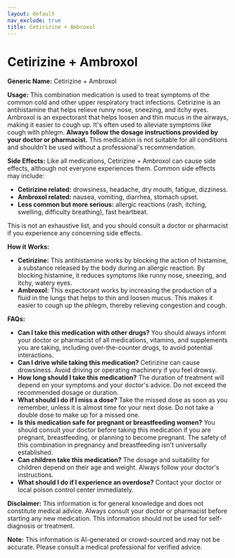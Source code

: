 ```yaml
---
layout: default
nav_exclude: true
title: Cetirizine + Ambroxol
---
```


# Cetirizine + Ambroxol

**Generic Name:** Cetirizine + Ambroxol

**Usage:** This combination medication is used to treat symptoms of the common cold and other upper respiratory tract infections.  Cetirizine is an antihistamine that helps relieve runny nose, sneezing, and itchy eyes. Ambroxol is an expectorant that helps loosen and thin mucus in the airways, making it easier to cough up.  It's often used to alleviate symptoms like cough with phlegm.  **Always follow the dosage instructions provided by your doctor or pharmacist.**  This medication is not suitable for all conditions and shouldn't be used without a professional's recommendation.

**Side Effects:**  Like all medications, Cetirizine + Ambroxol can cause side effects, although not everyone experiences them.  Common side effects may include:

* **Cetirizine related:** drowsiness, headache, dry mouth, fatigue, dizziness.
* **Ambroxol related:** nausea, vomiting, diarrhea, stomach upset.
* **Less common but more serious:** allergic reactions (rash, itching, swelling, difficulty breathing),  fast heartbeat.

This is not an exhaustive list, and you should consult a doctor or pharmacist if you experience any concerning side effects.

**How it Works:**

* **Cetirizine:** This antihistamine works by blocking the action of histamine, a substance released by the body during an allergic reaction.  By blocking histamine, it reduces symptoms like runny nose, sneezing, and itchy, watery eyes.
* **Ambroxol:** This expectorant works by increasing the production of a fluid in the lungs that helps to thin and loosen mucus. This makes it easier to cough up the phlegm, thereby relieving congestion and cough.


**FAQs:**

* **Can I take this medication with other drugs?**  You should always inform your doctor or pharmacist of all medications, vitamins, and supplements you are taking, including over-the-counter drugs, to avoid potential interactions.
* **Can I drive while taking this medication?** Cetirizine can cause drowsiness. Avoid driving or operating machinery if you feel drowsy.
* **How long should I take this medication?**  The duration of treatment will depend on your symptoms and your doctor's advice. Do not exceed the recommended dosage or duration.
* **What should I do if I miss a dose?**  Take the missed dose as soon as you remember, unless it is almost time for your next dose. Do not take a double dose to make up for a missed one.
* **Is this medication safe for pregnant or breastfeeding women?**  You should consult your doctor before taking this medication if you are pregnant, breastfeeding, or planning to become pregnant.  The safety of this combination in pregnancy and breastfeeding isn't universally established.
* **Can children take this medication?** The dosage and suitability for children depend on their age and weight.  Always follow your doctor's instructions.
* **What should I do if I experience an overdose?**  Contact your doctor or local poison control center immediately.


**Disclaimer:** This information is for general knowledge and does not constitute medical advice. Always consult your doctor or pharmacist before starting any new medication.  This information should not be used for self-diagnosis or treatment.


**Note:** This information is AI-generated or crowd-sourced and may not be accurate. Please consult a medical professional for verified advice.
